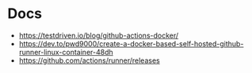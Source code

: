 # Docs
- https://testdriven.io/blog/github-actions-docker/
- https://dev.to/pwd9000/create-a-docker-based-self-hosted-github-runner-linux-container-48dh
- https://github.com/actions/runner/releases